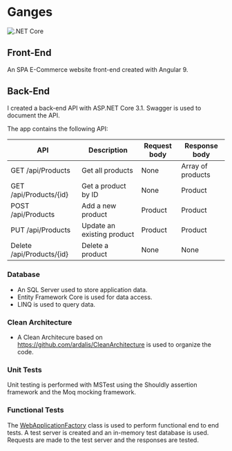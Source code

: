 # Ganges

![.NET Core](https://github.com/gchurch/Ganges/workflows/.NET%20Core/badge.svg?branch=master)

## Front-End

An SPA E-Commerce website front-end created with Angular 9.


## Back-End

I created a back-end API with ASP.NET Core 3.1. Swagger is used to document the API.

The app contains the following API:

| API                       | Description                | Request body | Response body     |
| ------------------------- | -------------------------- | ------------ | ----------------- |
| GET /api/Products         | Get all products           | None         | Array of products |
| GET /api/Products/{id}    | Get a product by ID        | None         | Product           |
| POST /api/Products        | Add a new product          | Product      | Product           |
| PUT /api/Products         | Update an existing product | Product      | Product           |
| Delete /api/Products/{id} | Delete a product           | None         | None              |


### Database

- An SQL Server used to store application data.
- Entity Framework Core is used for data access.
- LINQ is used to query data.

### Clean Architecture

- A Clean Architecure based on https://github.com/ardalis/CleanArchitecture is used to organize the code.

### Unit Tests

Unit testing is performed with MSTest using the Shouldly assertion framework and the Moq mocking framework.

### Functional Tests

The [WebApplicationFactory](https://docs.microsoft.com/en-us/dotnet/api/microsoft.aspnetcore.mvc.testing.webapplicationfactory-1?view=aspnetcore-3.0) class is used to perform functional end to end tests. A test server is created and an in-memory test database is used. Requests are made to the test server and the responses are tested.
